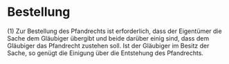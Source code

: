 # Bestellung

(1) Zur Bestellung des Pfandrechts ist erforderlich, dass der Eigentümer die Sache dem Gläubiger übergibt und beide darüber einig sind, dass dem Gläubiger das Pfandrecht zustehen soll. Ist der Gläubiger im Besitz der Sache, so genügt die Einigung über die Entstehung des Pfandrechts.